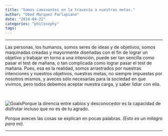 ```yaml
---
title: "Somos caminantes en la travesía a nuestras metas."
author: "Obed Marquez Parlapiano"
date: "2014-04-22"
categories: "philosophy"
tags:
---
```


* * *

Las personas, los humanos, somos seres de ideas y de objetivos, somos maquinadas creadas y mayormente diseñadas con el fin de lograr un objetivo y trabajar en torno a una intención, puede ser tan sencilla como pasar el test de mañana, o tan complicada como lograr pasar el test de mañana. Pues, esa es la realidad, somos arrastrados por nuestras intenciones y nuestros objetivos, nuestras metas, no siempre impuestas por nosotros mismos, y aveces sólo necesarias para la sociedad en que vivimos, pero todos debemos aceptar nuestra carga, y saber lidiar con ella.

 

![Goals](https://obedparla.com/wp-content/uploads/2014/04/goals2.jpg?w=150)Porque la direncia entre sabios y desconocedor es la capacidad de disfrutar incluso que no es de tu agrado.

Porque aveces las cosas se explican en pocas palabras. _(Esto es un milagro para mi)._

* * *
